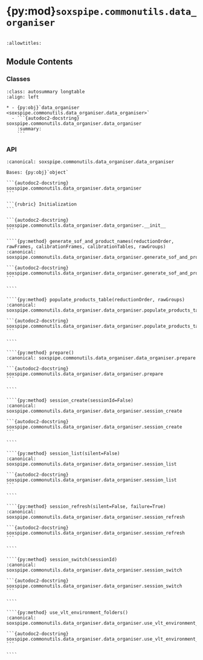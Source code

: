# {py:mod}`soxspipe.commonutils.data_organiser`

```{py:module} soxspipe.commonutils.data_organiser
```

```{autodoc2-docstring} soxspipe.commonutils.data_organiser
:allowtitles:
```

## Module Contents

### Classes

````{list-table}
:class: autosummary longtable
:align: left

* - {py:obj}`data_organiser <soxspipe.commonutils.data_organiser.data_organiser>`
  - ```{autodoc2-docstring} soxspipe.commonutils.data_organiser.data_organiser
    :summary:
    ```
````

### API

`````{py:class} data_organiser(log, rootDir, vlt=False)
:canonical: soxspipe.commonutils.data_organiser.data_organiser

Bases: {py:obj}`object`

```{autodoc2-docstring} soxspipe.commonutils.data_organiser.data_organiser
```

```{rubric} Initialization
```

```{autodoc2-docstring} soxspipe.commonutils.data_organiser.data_organiser.__init__
```

````{py:method} generate_sof_and_product_names(reductionOrder, rawFrames, calibrationFrames, calibrationTables, rawGroups)
:canonical: soxspipe.commonutils.data_organiser.data_organiser.generate_sof_and_product_names

```{autodoc2-docstring} soxspipe.commonutils.data_organiser.data_organiser.generate_sof_and_product_names
```

````

````{py:method} populate_products_table(reductionOrder, rawGroups)
:canonical: soxspipe.commonutils.data_organiser.data_organiser.populate_products_table

```{autodoc2-docstring} soxspipe.commonutils.data_organiser.data_organiser.populate_products_table
```

````

````{py:method} prepare()
:canonical: soxspipe.commonutils.data_organiser.data_organiser.prepare

```{autodoc2-docstring} soxspipe.commonutils.data_organiser.data_organiser.prepare
```

````

````{py:method} session_create(sessionId=False)
:canonical: soxspipe.commonutils.data_organiser.data_organiser.session_create

```{autodoc2-docstring} soxspipe.commonutils.data_organiser.data_organiser.session_create
```

````

````{py:method} session_list(silent=False)
:canonical: soxspipe.commonutils.data_organiser.data_organiser.session_list

```{autodoc2-docstring} soxspipe.commonutils.data_organiser.data_organiser.session_list
```

````

````{py:method} session_refresh(silent=False, failure=True)
:canonical: soxspipe.commonutils.data_organiser.data_organiser.session_refresh

```{autodoc2-docstring} soxspipe.commonutils.data_organiser.data_organiser.session_refresh
```

````

````{py:method} session_switch(sessionId)
:canonical: soxspipe.commonutils.data_organiser.data_organiser.session_switch

```{autodoc2-docstring} soxspipe.commonutils.data_organiser.data_organiser.session_switch
```

````

````{py:method} use_vlt_environment_folders()
:canonical: soxspipe.commonutils.data_organiser.data_organiser.use_vlt_environment_folders

```{autodoc2-docstring} soxspipe.commonutils.data_organiser.data_organiser.use_vlt_environment_folders
```

````

`````
